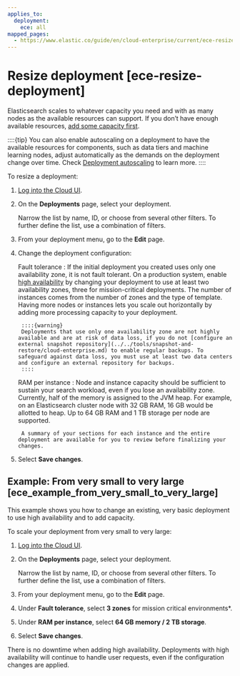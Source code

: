 ```yaml
---
applies_to:
  deployment:
    ece: all
mapped_pages:
  - https://www.elastic.co/guide/en/cloud-enterprise/current/ece-resize-deployment.html
---
```


# Resize deployment [ece-resize-deployment]

Elasticsearch scales to whatever capacity you need and with as many nodes as the available resources can support. If you don’t have enough available resources, [add some capacity first](../../maintenance/ece/scale-out-installation.md).

::::{tip} 
You can also enable autoscaling on a deployment to have the available resources for components, such as data tiers and machine learning nodes, adjust automatically as the demands on the deployment change over time. Check [Deployment autoscaling](/deploy-manage/autoscaling/autoscaling-in-ece-and-ech.md) to learn more.
::::

To resize a deployment:

1. [Log into the Cloud UI](log-into-cloud-ui.md).
2. On the **Deployments** page, select your deployment.

    Narrow the list by name, ID, or choose from several other filters. To further define the list, use a combination of filters.

3. From your deployment menu, go to the **Edit** page.
4. Change the deployment configuration:

    Fault tolerance
    :   If the initial deployment you created uses only one availability zone, it is not fault tolerant. On a production system, enable [high availability](ece-ha.md) by changing your deployment to use at least two availability zones, three for mission-critical deployments. The number of instances comes from the number of zones and the type of template. Having more nodes or instances lets you scale out horizontally by adding more processing capacity to your deployment.

        ::::{warning} 
        Deployments that use only one availability zone are not highly available and are at risk of data loss, if you do not [configure an external snapshot repository](../../tools/snapshot-and-restore/cloud-enterprise.md) to enable regular backups. To safeguard against data loss, you must use at least two data centers and configure an external repository for backups.
        ::::


    RAM per instance
    :   Node and instance capacity should be sufficient to sustain your search workload, even if you lose an availability zone. Currently, half of the memory is assigned to the JVM heap. For example, on an Elasticsearch cluster node with 32 GB RAM, 16 GB would be allotted to heap. Up to 64 GB RAM and 1 TB storage per node are supported.

        A summary of your sections for each instance and the entire deployment are available for you to review before finalizing your changes.

5. Select **Save changes**.


## Example: From very small to very large [ece_example_from_very_small_to_very_large] 

This example shows you how to change an existing, very basic deployment to use high availability and to add capacity.

To scale your deployment from very small to very large:

1. [Log into the Cloud UI](log-into-cloud-ui.md).
2. On the **Deployments** page, select your deployment.

    Narrow the list by name, ID, or choose from several other filters. To further define the list, use a combination of filters.

3. From your deployment menu, go to the **Edit** page.
4. Under **Fault tolerance**, select **3 zones** for mission critical environments*.
5. Under **RAM per instance**, select **64 GB memory / 2 TB storage**.
6. Select **Save changes**.

There is no downtime when adding high availability. Deployments with high availability will continue to handle user requests, even if the configuration changes are applied.

